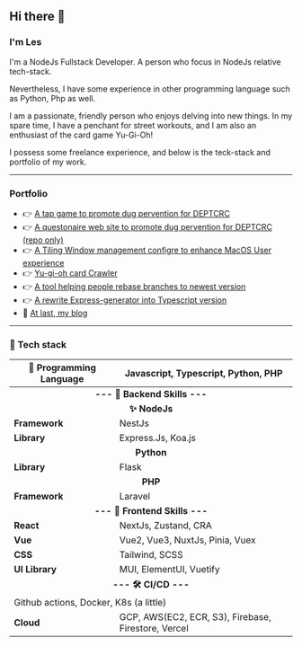 ## Hi there 👋

### I'm Les 
I'm a NodeJs Fullstack Developer. A person who focus in NodeJs relative tech-stack.

Nevertheless, I have some experience in other programming language such as Python, Php as well.

I am a passionate, friendly person who enjoys delving into new things. In my spare time, I have a penchant for street workouts, and I am also an enthusiast of the card game Yu-Gi-Oh!

I possess some freelance experience, and below is the teck-stack and portfolio of my work.

---

### Portfolio
- 👉 [A tap game to promote dug pervention for DEPTCRC](https://vercel.com/z20240/tap-game)
- 👉 [A questonaire web site to promote dug pervention for DEPTCRC (repo only)](https://github.com/z20240/bluma-admin)
- 👉 [A Tiling Window management configre to enhance MacOS User experience](https://github.com/z20240/yabai)
- 👉 [Yu-gi-oh card Crawler](https://github.com/z20240/yugioh-series-crawler/tree/main)
- 👉 [A tool helping people rebase branches to newest version](https://www.npmjs.com/package/rebase-branches)
- 👉 [A rewrite Express-generator into Typescript version](https://www.npmjs.com/package/typescript-express-generator)
- 🙏 [At last, my blog](https://z20240.github.io)

---

### 🤖 Tech stack

<table>
  <thead>
    <tr>
      <th>🫶 Programming Language</th>
      <th>Javascript, Typescript, Python, PHP</th>
    </tr>
  </thead>
  <tbody>
    <tr>
      <td colspan="2" align="center"><strong> --- 🎯 Backend Skills --- </strong></td>
    </tr>
    <tr>
      <td colspan="2" align="center"><strong>✨ NodeJs</strong></td>
    </tr>
    <tr>
      <td><strong>Framework</strong></td>
      <td>NestJs</td>
    </tr>
    <tr>
      <td><strong>Library</strong></td>
      <td>Express.Js, Koa.js</td>
    </tr>
    <tr>
      <td colspan="2" align="center"><strong>Python</strong></td>
    </tr>
    <tr>
      <td><strong>Library</strong></td>
      <td>Flask</td>
    </tr>
    <tr>
      <td colspan="2" align="center"><strong>PHP</strong></td>
    </tr>
    <tr>
      <td><strong>Framework</strong></td>
      <td>Laravel</td>
    </tr>
    <tr>
      <td colspan="2" align="center"><strong> --- 🚀 Frontend Skills --- </strong></td>
    </tr>
    <tr>
      <td><strong>React</strong></td>
      <td>NextJs, Zustand, CRA</td>
    </tr>
    <tr>
      <td><strong>Vue</strong></td>
      <td>Vue2, Vue3, NuxtJs, Pinia, Vuex</td>
    </tr>
    <tr>
      <td><strong>CSS</strong></td>
      <td>Tailwind, SCSS</td>
    </tr>
    <tr>
      <td><strong>UI Library</strong></td>
      <td>MUI, ElementUI, Vuetify</td>
    </tr>
    <tr>
      <td colspan="2" align="center"><strong> --- 🛠️ CI/CD --- </strong></td>
    </tr>
    <tr>
      <td colspan="2">Github actions, Docker, K8s (a little)</td>
    </tr>
    <tr>
      <td><strong>Cloud</strong></td>
      <td>GCP, AWS(EC2, ECR, S3), Firebase, Firestore, Vercel</td>
    </tr>
  </tbody>
</table>

<!--
**z20240/z20240** is a ✨ _special_ ✨ repository because its `README.md` (this file) appears on your GitHub profile.

Here are some ideas to get you started:

- 🔭 I’m currently working on ...
- 🌱 I’m currently learning ...
- 👯 I’m looking to collaborate on ...
- 🤔 I’m looking for help with ...
- 💬 Ask me about ...
- 📫 How to reach me: ...
- 😄 Pronouns: ...
- ⚡ Fun fact: ...
-->
